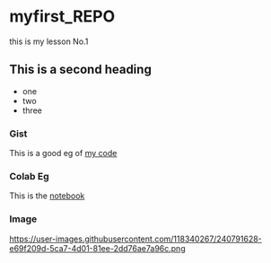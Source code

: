 # myfirst_REPO
this is my lesson No.1


## This is a second heading

* one
* two
* three

### Gist

This is a good eg of [my code](https://gist.github.com/kristchenn/4ba10feb8b473389fe3d8b7f62cafc49)

### Colab Eg

This is the [notebook](https://colab.research.google.com/github/kristchenn/myfirst_REPO/blob/main/technical_docs.ipynb)

### Image

https://user-images.githubusercontent.com/118340267/240791628-e69f209d-5ca7-4d01-81ee-2dd76ae7a96c.png

